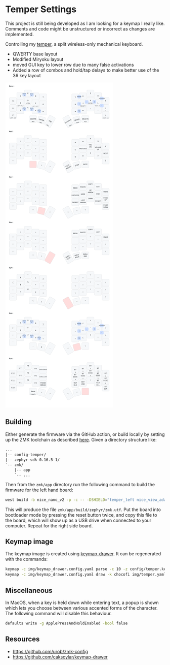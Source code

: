 Temper Settings
=============== 

This project is still being developed as I am looking for a keymap I really like. Comments and code might be unstructured or incorrect as changes are implemented.

Controlling my [temper](https://github.com/raeedcho/temper), a split wireless-only
mechanical keyboard.

 * QWERTY base layout
 * Modified Miryoku layout
 * moved GUI key to lower row due to many false activations
 * Added a row of combos and hold/tap delays to make better use of the 36 key layout    

![keymap image](img/temper.svg)


## Building

Either generate the firmware via the GitHub action, or build locally by setting
up the ZMK toolchain as described [here](https://zmk.dev/docs/development/setup).
Given a directory structure like:

```
...
|-- config-temper/
|-- zephyr-sdk-0.16.5-1/
`-- zmk/
    |-- app
    `-- ...
```

Then from the `zmk/app` directory run the following command to build the
firmware for the left hand board:

```sh
west build -b nice_nano_v2 -p -c -- -DSHIELD="temper_left nice_view_adapter nice_view_temper" -DZMK_CONFIG=../../config-temper-zmk/config -DZMK_EXTRA_MODULES=../../config-temper-zmk -DZephyr-sdk_DIR=../../zephyr-sdk-0.16.5-1/cmake
```

This will produce the file `zmk/app/build/zephyr/zmk.utf`. Put the board into
bootloader mode by pressing the reset button twice, and copy this file to the
board, which will show up as a USB drive when connected to your computer. Repeat
for the right side board.

## Keymap image

The keymap image is created using [keymap-drawer](https://github.com/caksoylar/keymap-drawer).
It can be regenerated with the commands:

```sh
keymap -c img/keymap_drawer.config.yaml parse -c 10 -z config/temper.keymap > img/temper.yaml
keymap -c img/keymap_drawer.config.yaml draw -k chocofi img/temper.yaml > img/temper.svg
```


## Miscellaneous

In MacOS, when a key is held down while entering text, a popup is shown which
lets you choose between various accented forms of the character. The following
command will disable this behaviour.

```sh
defaults write -g ApplePressAndHoldEnabled -bool false
```

## Resources

 * https://github.com/urob/zmk-config
 * https://github.com/caksoylar/keymap-drawer

